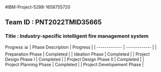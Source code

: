 #IBM-Project-5288-1658755720
## Team ID : PNT2022TMID35665
### Title : Industry-specific intelligent fire management system


Progress 📊
| Phase Description  | Progress |
| ------------- | ------------- |
| Preparation Phase  | Completed  |
| Ideation Phase  | Completed |
| Project Design Phase I | Completed |
| Project Design Phase II | Completed |
| Project Planning Phase  | Completed |
| Project Developement Phase | 
